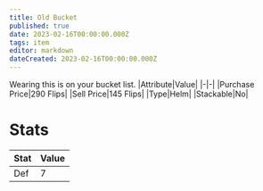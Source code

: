 ```yaml
---
title: Old Bucket
published: true
date: 2023-02-16T00:00:00.000Z
tags: item
editor: markdown
dateCreated: 2023-02-16T00:00:00.000Z
---
```


Wearing this is on your bucket list.
|Attribute|Value|
|-|-|
|Purchase Price|290 Flips|
|Sell Price|145 Flips|
|Type|Helm|
|Stackable|No|

# Stats
|Stat|Value|
|-|-|
|Def|7|
